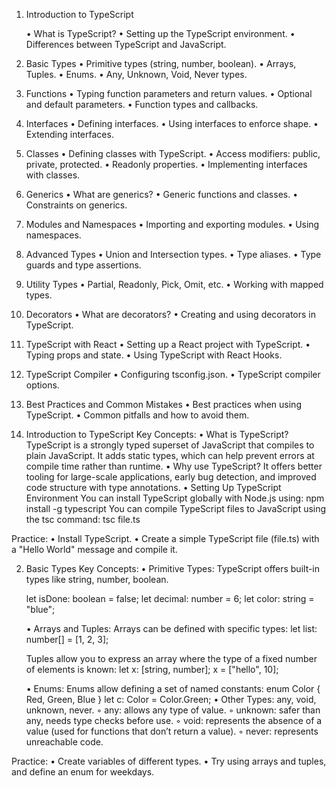 1. Introduction to TypeScript

    • What is TypeScript?
    • Setting up the TypeScript environment.
    • Differences between TypeScript and JavaScript.
3. Basic Types
    • Primitive types (string, number, boolean).
    • Arrays, Tuples.
    • Enums.
    • Any, Unknown, Void, Never types.
4. Functions
    • Typing function parameters and return values.
    • Optional and default parameters.
    • Function types and callbacks.
5. Interfaces
    • Defining interfaces.
    • Using interfaces to enforce shape.
    • Extending interfaces.
6. Classes
    • Defining classes with TypeScript.
    • Access modifiers: public, private, protected.
    • Readonly properties.
    • Implementing interfaces with classes.
7. Generics
    • What are generics?
    • Generic functions and classes.
    • Constraints on generics.
8. Modules and Namespaces
    • Importing and exporting modules.
    • Using namespaces.
9. Advanced Types
    • Union and Intersection types.
    • Type aliases.
    • Type guards and type assertions.
10. Utility Types
    • Partial, Readonly, Pick, Omit, etc.
    • Working with mapped types.
11. Decorators
    • What are decorators?
    • Creating and using decorators in TypeScript.
12. TypeScript with React
    • Setting up a React project with TypeScript.
    • Typing props and state.
    • Using TypeScript with React Hooks.
13. TypeScript Compiler
    • Configuring tsconfig.json.
    • TypeScript compiler options.
14. Best Practices and Common Mistakes
    • Best practices when using TypeScript.
    • Common pitfalls and how to avoid them.




1. Introduction to TypeScript
Key Concepts:
    • What is TypeScript? TypeScript is a strongly typed superset of JavaScript that compiles to plain JavaScript. It adds static types, which can help prevent errors at compile time rather than runtime.
    • Why use TypeScript? It offers better tooling for large-scale applications, early bug detection, and improved code structure with type annotations.
    • Setting Up TypeScript Environment You can install TypeScript globally with Node.js using:
      npm install -g typescript
      You can compile TypeScript files to JavaScript using the tsc command:
      tsc file.ts

Practice:
    • Install TypeScript.
    • Create a simple TypeScript file (file.ts) with a "Hello World" message and compile it.



    
2. Basic Types
Key Concepts:
    • Primitive Types: TypeScript offers built-in types like string, number, boolean.
   
    let isDone: boolean = false;
    let decimal: number = 6;
    let color: string = "blue";
   
    • Arrays and Tuples: Arrays can be defined with specific types:
    let list: number[] = [1, 2, 3];
   
    Tuples allow you to express an array where the type of a fixed number of elements is known:
    let x: [string, number];
    x = ["hello", 10];
   
    • Enums: Enums allow defining a set of named constants:
    enum Color { Red, Green, Blue }
    let c: Color = Color.Green;
    • Other Types: any, void, unknown, never.
        ◦ any: allows any type of value.
        ◦ unknown: safer than any, needs type checks before use.
        ◦ void: represents the absence of a value (used for functions that don’t return a value).
        ◦ never: represents unreachable code.
   
Practice:
    • Create variables of different types.
    • Try using arrays and tuples, and define an enum for weekdays.
